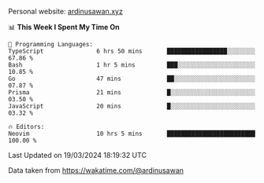 Personal website: [ardinusawan.xyz](https://ardinusawan.xyz)

<!--START_SECTION:waka-->
📊 **This Week I Spent My Time On** 

```text
💬 Programming Languages: 
TypeScript               6 hrs 50 mins       █████████████████░░░░░░░░   67.86 % 
Bash                     1 hr 5 mins         ███░░░░░░░░░░░░░░░░░░░░░░   10.85 % 
Go                       47 mins             ██░░░░░░░░░░░░░░░░░░░░░░░   07.87 % 
Prisma                   21 mins             █░░░░░░░░░░░░░░░░░░░░░░░░   03.50 % 
JavaScript               20 mins             █░░░░░░░░░░░░░░░░░░░░░░░░   03.32 % 

🔥 Editors: 
Neovim                   10 hrs 5 mins       █████████████████████████   100.00 % 
```


 Last Updated on 19/03/2024 18:19:32 UTC
<!--END_SECTION:waka-->
Data taken from https://wakatime.com/@ardinusawan
